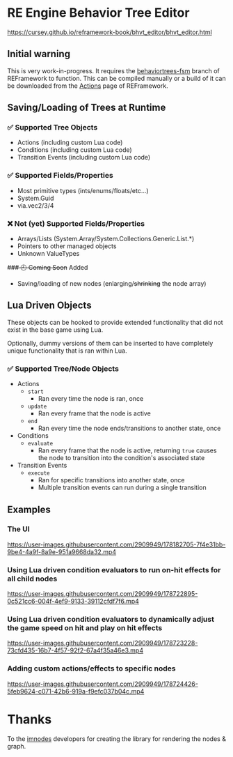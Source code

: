 # RE Engine Behavior Tree Editor

https://cursey.github.io/reframework-book/bhvt_editor/bhvt_editor.html

## Initial warning
This is very work-in-progress. It requires the [behaviortrees-fsm](https://github.com/praydog/REFramework/tree/behaviortrees-fsm) branch of REFramework to function. This can be compiled manually or a build of it can be downloaded from the [Actions](https://github.com/praydog/REFramework/actions) page of REFramework.

## Saving/Loading of Trees at Runtime
### ✅ Supported Tree Objects
* Actions (including custom Lua code)
* Conditions (including custom Lua code)
* Transition Events (including custom Lua code)

### ✅ Supported Fields/Properties
* Most primitive types (ints/enums/floats/etc...)
* System.Guid
* via.vec2/3/4

### ❌ Not (yet) Supported Fields/Properties
* Arrays/Lists (System.Array/System.Collections.Generic.List.*)
* Pointers to other managed objects
* Unknown ValueTypes

~~### 🕘 Coming Soon~~ Added
* Saving/loading of new nodes (enlarging/~~shrinking~~ the node array)

## Lua Driven Objects
These objects can be hooked to provide extended functionality that did not exist in the base game using Lua. 

Optionally, dummy versions of them can be inserted to have completely unique functionality that is ran within Lua.

### ✅ Supported Tree/Node Objects
* Actions
  * `start`
    * Ran every time the node is ran, once
  * `update`
    * Ran every frame that the node is active
  * `end`
    * Ran every time the node ends/transitions to another state, once
* Conditions
  * `evaluate`
    * Ran every frame that the node is active, returning `true` causes the node to transition into the condition's associated state
* Transition Events
  * `execute`
    * Ran for specific transitions into another state, once
    * Multiple transition events can run during a single transition

## Examples

### The UI
https://user-images.githubusercontent.com/2909949/178182705-7f4e31bb-9be4-4a9f-8a9e-951a9668da32.mp4

### Using Lua driven condition evaluators to run on-hit effects for all child nodes
https://user-images.githubusercontent.com/2909949/178722895-0c521cc6-004f-4ef9-9133-39112cfdf7f6.mp4

### Using Lua driven condition evaluators to dynamically adjust the game speed on hit and play on hit effects
https://user-images.githubusercontent.com/2909949/178723228-73cfd435-16b7-4f57-92f2-67a4f35a46e3.mp4

### Adding custom actions/effects to specific nodes
https://user-images.githubusercontent.com/2909949/178724426-5feb9624-c071-42b6-919a-f9efc037b04c.mp4


# Thanks
To the [imnodes](https://github.com/Nelarius/imnodes) developers for creating the library for rendering the nodes & graph.
